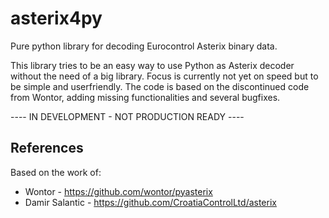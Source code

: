 # asterix4py
Pure python library for decoding Eurocontrol Asterix binary data.

This library tries to be an easy way to use Python as Asterix decoder without the need of a big library. Focus is currently not yet on speed but to be simple and userfriendly.
The code is based on the discontinued code from Wontor, adding missing functionalities and several bugfixes.


---- IN DEVELOPMENT - NOT PRODUCTION READY ----

## References

Based on the work of:
- Wontor - https://github.com/wontor/pyasterix
- Damir Salantic - https://github.com/CroatiaControlLtd/asterix
